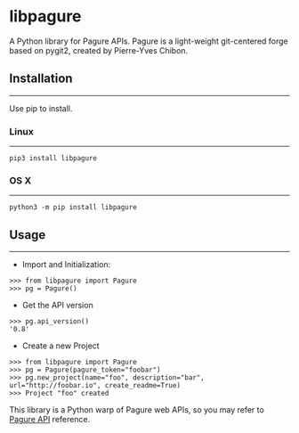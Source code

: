 # libpagure

A Python library for Pagure APIs. Pagure is a light-weight git-centered forge based on pygit2, created by Pierre-Yves Chibon.

## Installation
---

Use pip to install.

### Linux
---

```
pip3 install libpagure
```

### OS X
---

```
python3 -m pip install libpagure
```

## Usage
---
* Import and Initialization:
```
>>> from libpagure import Pagure
>>> pg = Pagure()
```

* Get the API version
```
>>> pg.api_version()
'0.8'
```

* Create a new Project
```
>>> from libpagure import Pagure
>>> pg = Pagure(pagure_token="foobar")
>>> pg.new_project(name="foo", description="bar", url="http://foobar.io", create_readme=True)
>>> Project "foo" created
```

This library is a Python warp of Pagure web APIs, so you may refer to [Pagure API](https://pagure.io/api/0/) reference.
